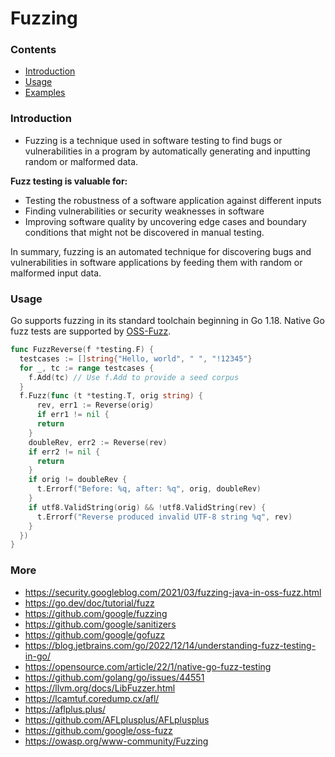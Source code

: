 # Fuzzing

### Contents

* [Introduction](#introduction)
* [Usage](#usage)
* [Examples](#examples)

### Introduction

+ Fuzzing is a technique used in software testing to find bugs or vulnerabilities in a program by automatically generating and inputting random or malformed data.

**Fuzz testing is valuable for:**
- Testing the robustness of a software application against different inputs
- Finding vulnerabilities or security weaknesses in software
- Improving software quality by uncovering edge cases and boundary conditions that might not be discovered in manual testing.

In summary, fuzzing is an automated technique for discovering bugs and vulnerabilities in software applications by feeding them with random or malformed input data.

### Usage

Go supports fuzzing in its standard toolchain beginning in Go 1.18. Native Go fuzz tests are supported by [OSS-Fuzz](https://google.github.io/oss-fuzz/getting-started/new-project-guide/go-lang/#native-go-fuzzing-support).

```go
func FuzzReverse(f *testing.F) {
  testcases := []string{"Hello, world", " ", "!12345"}
  for _, tc := range testcases {
    f.Add(tc) // Use f.Add to provide a seed corpus
  }
  f.Fuzz(func (t *testing.T, orig string) {
      rev, err1 := Reverse(orig)
      if err1 != nil {
      return
    }
    doubleRev, err2 := Reverse(rev)
    if err2 != nil {
      return
    }
    if orig != doubleRev {
      t.Errorf("Before: %q, after: %q", orig, doubleRev)
    }
    if utf8.ValidString(orig) && !utf8.ValidString(rev) {
      t.Errorf("Reverse produced invalid UTF-8 string %q", rev)
    }
  })
}
```

### More

- https://security.googleblog.com/2021/03/fuzzing-java-in-oss-fuzz.html
- https://go.dev/doc/tutorial/fuzz
- https://github.com/google/fuzzing
- https://github.com/google/sanitizers
- https://github.com/google/gofuzz
- https://blog.jetbrains.com/go/2022/12/14/understanding-fuzz-testing-in-go/
- https://opensource.com/article/22/1/native-go-fuzz-testing
- https://github.com/golang/go/issues/44551
- https://llvm.org/docs/LibFuzzer.html
- https://lcamtuf.coredump.cx/afl/
- https://aflplus.plus/
- https://github.com/AFLplusplus/AFLplusplus
- https://github.com/google/oss-fuzz
- https://owasp.org/www-community/Fuzzing